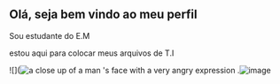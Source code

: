 ## Olá, seja bem vindo ao meu perfil

Sou estudante do E.M

estou aqui para colocar meus arquivos de T.I

![](<img src="https://media1.tenor.com/m/KQMxLPjSpjAAAAAC/memes-meme.gif" alt="a close up of a man &#39;s face with a very angry expression ."/>![image](https://github.com/user-attachments/assets/033d35fe-7fe9-48e3-a270-29c3a2fb728f)
